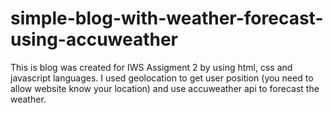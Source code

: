 # simple-blog-with-weather-forecast-using-accuweather
This is blog was created for IWS Assigment 2 by using html, css and javascript languages. I used geolocation to get user position (you need to allow website know your location) and use accuweather api to forecast the weather. 
